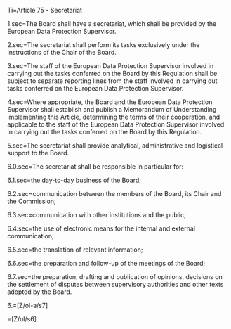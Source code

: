 Ti=Article 75 - Secretariat

1.sec=The Board shall have a secretariat, which shall be provided by the European Data Protection Supervisor.

2.sec=The secretariat shall perform its tasks exclusively under the instructions of the Chair of the Board.

3.sec=The staff of the European Data Protection Supervisor involved in carrying out the tasks conferred on the Board by this Regulation shall be subject to separate reporting lines from the staff involved in carrying out tasks conferred on the European Data Protection Supervisor.

4.sec=Where appropriate, the Board and the European Data Protection Supervisor shall establish and publish a Memorandum of Understanding implementing this Article, determining the terms of their cooperation, and applicable to the staff of the European Data Protection Supervisor involved in carrying out the tasks conferred on the Board by this Regulation.

5.sec=The secretariat shall provide analytical, administrative and logistical support to the Board.

6.0.sec=The secretariat shall be responsible in particular for:

6.1.sec=the day-to-day business of the Board;

6.2.sec=communication between the members of the Board, its Chair and the Commission;

6.3.sec=communication with other institutions and the public;

6.4.sec=the use of electronic means for the internal and external communication;

6.5.sec=the translation of relevant information;

6.6.sec=the preparation and follow-up of the meetings of the Board;

6.7.sec=the preparation, drafting and publication of opinions, decisions on the settlement of disputes between supervisory authorities and other texts adopted by the Board.

6.=[Z/ol-a/s7]

=[Z/ol/s6]
